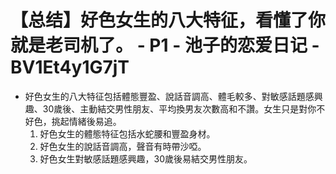 # 【总结】好色女生的八大特征，看懂了你就是老司机了。 - P1 - 池子的恋爱日记 - BV1Et4y1G7jT

-   好色女生的八大特征包括體態豐盈、說話音調高、體毛較多、對敏感話題感興趣、30歲後、主動結交男性朋友、平均換男友次數高和不讚。女生只是對你不好色，挑起情緒後易追。
    1.  好色女生的體態特征包括水蛇腰和豐盈身材。
    2.  好色女生的說話音調高，聲音有時帶沙啞。
    3.  好色女生對敏感話題感興趣，30歲後易結交男性朋友。